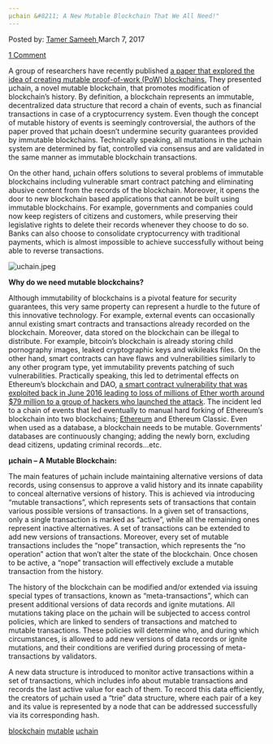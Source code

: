 ```yaml
---
µchain &#8211; A New Mutable Blockchain That We All Need!"
---
```

<article class="post-listing post-18479 post type-post status-publish format-standard has-post-thumbnail hentry 
tag-blockchain tag-mutable tag-chain">
<div class="post-inner">
<span>Posted by: <a href="https://www.deepdotweb.com/author/tamersameeh/" title="">Tamer Sameeh </a></span>
<span>March 7, 2017</span>

<span><a href="https://www.deepdotweb.com/2017/03/07/%c2%b5chain-new-mutable-blockchain-need/#comments">1 Comment</a></span>


<p>A group of researchers have recently published <a href="https://eprint.iacr.org/2017/106.pdf">a paper that explored the idea of creating mutable proof-of-work (PoW) blockchains.</a> They presented µchain, a novel mutable blockchain, that promotes modification of blockchain&#8217;s history. By definition, a blockchain represents an immutable, decentralized data structure that record a chain of events, such as financial transactions in case of a cryptocurrency system. Even though the concept of mutable history of events is seemingly controversial, the authors of the paper proved that µchain doesn&#8217;t undermine security guarantees provided by immutable blockchains. Technically speaking, all mutations in the µchain system are determined by fiat, controlled via consensus and are validated in the same manner as immutable blockchain transactions.</p>
<p>On the other hand, µchain offers solutions to several problems of immutable blockchains including vulnerable smart contract patching and eliminating abusive content from the records of the blockchain. Moreover, it opens the door to new blockchain based applications that cannot be built using immutable blockchains. For example, governments and companies could now keep registers of citizens and customers, while preserving their legislative rights to delete their records whenever they choose to do so. Banks can also choose to consolidate cryptocurrency with traditional payments, which is almost impossible to achieve successfully without being able to reverse transactions.</p>
<p><img class="wp-image-18484 aligncenter" src="/imgs/2017/03/uchain-jpeg.jpeg" alt="uchain.jpeg" srcset="/imgs/2017/03/uchain-jpeg.jpeg 317w, /imgs/2017/03/uchain-jpeg-300x150.jpeg 300w" sizes="(max-width: 317px) 100vw, 317px" /></p>
<p><strong>Why do we need mutable blockchains?</strong></p>
<p>Although immutability of blockchains is a pivotal feature for security guarantees, this very same property can represent a hurdle to the future of this innovative technology. For example, external events can occasionally annul existing smart contracts and transactions already recorded on the blockchain. Moreover, data stored on the blockchain can be illegal to distribute. For example, bitcoin&#8217;s blockchain is already storing child pornography images, leaked cryptographic keys and wikileaks files. On the other hand, smart contracts can have flaws and vulnerabilities similarly to any other program type, yet immutability prevents patching of such vulnerabilities. Practically speaking, this led to detrimental effects on Ethereum&#8217;s blockchain and DAO, <a href="https://www.deepdotweb.com/2016/10/06/cryptocurrency-hacks-biggest-heists-blockchain-history/">a smart contract vulnerability that was exploited back in June 2016 leading to loss of millions of Ether worth around $79 million to a group of hackers who launched the attack</a>. The incident led to a chain of events that led eventually to manual hard forking of Ethereum&#8217;s blockchain into two blockchains; <a href="https://www.deepdotweb.com/2014/08/18/ethereum-making-entire-world-trustless/">Ethereum</a> and Ethereum Classic. Even when used as a database, a blockchain needs to be mutable. Governments&#8217; databases are continuously changing; adding the newly born, excluding dead citizens, updating criminal records&#8230;etc.</p>
<p><strong>µchain &#8211; A Mutable Blockchain:</strong></p>
<p>The main features of µchain include maintaining alternative versions of data records, using consensus to approve a valid history and its innate capability to conceal alternative versions of history. This is achieved via introducing &#8220;mutable transactions&#8221;, which represents sets of transactions that contain various possible versions of transactions. In a given set of transactions, only a single transaction is marked as &#8220;active&#8221;, while all the remaining ones represent inactive alternatives. A set of transactions can be extended to add new versions of transactions. Moreover, every set of mutable transactions includes the &#8220;nope&#8221; transaction, which represents the &#8220;no operation&#8221; action that won&#8217;t alter the state of the blockchain. Once chosen to be active, a &#8220;nope&#8221; transaction will effectively exclude a mutable transaction from the history.</p>
<p>The history of the blockchain can be modified and/or extended via issuing special types of transactions, known as &#8220;meta-transactions&#8221;, which can present additional versions of data records and ignite mutations. All mutations taking place on the µchain will be subjected to access control policies, which are linked to senders of transactions and matched to mutable transactions. These policies will determine who, and during which circumstances, is allowed to add new versions of data records or ignite mutations, and their conditions are verified during processing of meta-transactions by validators.</p>
<p>A new data structure is introduced to monitor active transactions within a set of transactions, which includes info about mutable transactions and records the last active value for each of them. To record this data efficiently, the creators of µchain used a &#8220;trie&#8221; data structure, where each pair of a key and its value is represented by a node that can be addressed successfully via its corresponding hash.</p>
</div>
<a href="https://www.deepdotweb.com/tag/blockchain/" rel="tag">blockchain</a> <a href="https://www.deepdotweb.com/tag/mutable/" rel="tag">mutable</a> <a href="https://www.deepdotweb.com/tag/%c2%b5chain/" rel="tag">µchain</a></span> <span style="display:none" class="updated">2017-03-07<a href="https://www.deepdotweb.com/author/tamersameeh/" title="Posts by Tamer Sameeh" rel="author">Tamer Sameeh</a></strong></div>

